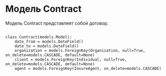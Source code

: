 <h1>Модель Contract</h1>
<p>Модель Contract представляет собой договор.</p>
<pre>
<code>
class Contract(models.Model):
    date_from = models.DateField()
    date_to = models.DateField()
    organization = models.ForeignKey(Organization, null=True, on_delete=models.CASCADE, default=None)
    client = models.ForeignKey(Individual, null=True, on_delete=models.CASCADE, default=None)
    agent = models.ForeignKey(InsureAgent, on_delete=models.CASCADE)
</code>
</pre>